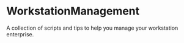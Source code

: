 # WorkstationManagement
A collection of scripts and tips to help you manage your workstation enterprise.
